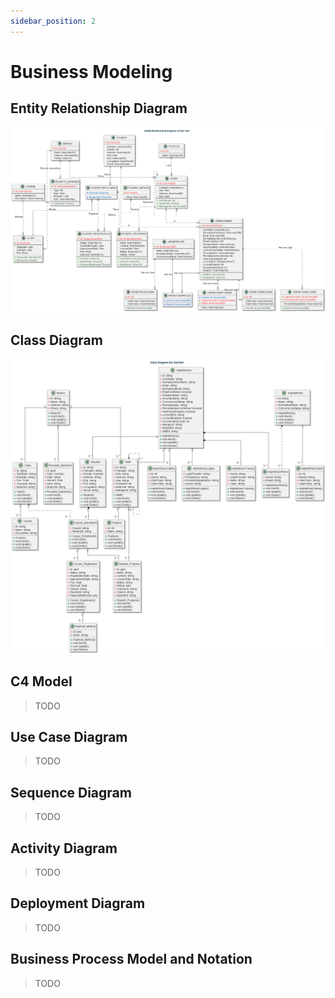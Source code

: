 ```yaml
---
sidebar_position: 2
---
```


# Business Modeling

## Entity Relationship Diagram

![Entity Relationship Diagram](./img/SaoVietErDiagram.png)

## Class Diagram

![Class Diagram](./img/SaoVietClassDiagram.png)

## C4 Model

> TODO

## Use Case Diagram

> TODO

## Sequence Diagram

> TODO

## Activity Diagram

> TODO

## Deployment Diagram

> TODO

## Business Process Model and Notation

> TODO